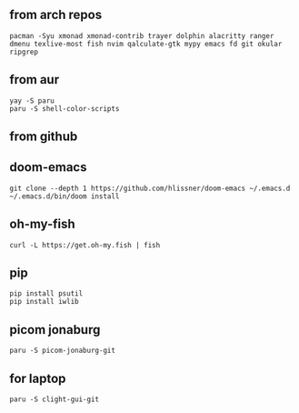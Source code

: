 ##  from arch repos 
    pacman -Syu xmonad xmonad-contrib trayer dolphin alacritty ranger dmenu texlive-most fish nvim qalculate-gtk mypy emacs fd git okular ripgrep
##  from aur    
    yay -S paru
    paru -S shell-color-scripts 
##  from github
##  doom-emacs
    git clone --depth 1 https://github.com/hlissner/doom-emacs ~/.emacs.d
    ~/.emacs.d/bin/doom install 
    
##  oh-my-fish
    curl -L https://get.oh-my.fish | fish 
##  pip
    pip install psutil
    pip install iwlib
##  picom jonaburg
    paru -S picom-jonaburg-git
##  for laptop 
    paru -S clight-gui-git
